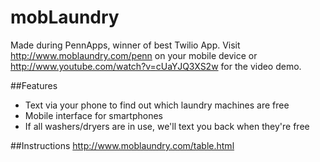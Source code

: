 # mobLaundry

Made during PennApps, winner of best Twilio App. Visit <http://www.moblaundry.com/penn> on your mobile device or <http://www.youtube.com/watch?v=cUaYJQ3XS2w> for the video demo.

##Features
* Text via your phone to find out which laundry machines are free
* Mobile interface for smartphones
* If all washers/dryers are in use, we'll text you back when they're free

##Instructions
<http://www.moblaundry.com/table.html>